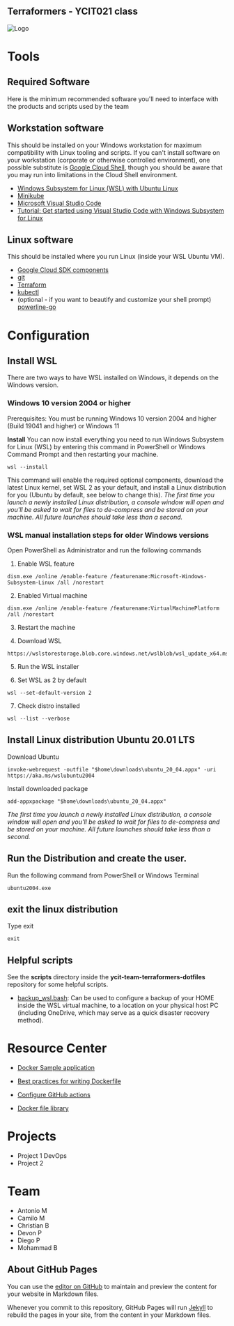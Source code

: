 ## Terraformers - YCIT021 class

![Logo](https://ycit-team-terraformers.github.io/favicon.png)

# Tools

## Required Software
Here is the minimum recommended software you'll need to interface with the products and scripts used by the team

## Workstation software
This should be installed on your Windows workstation for maximum compatibility with Linux tooling and scripts. 
If you can't install software on your workstation (corporate or otherwise controlled environment), one possible substitute is [Google Cloud Shell](https://cloud.google.com/shell), though you should be aware that you may run into limitations in the Cloud Shell environment.
- [Windows Subsystem for Linux (WSL) with Ubuntu Linux](https://ubuntu.com/wsl)
- [Minikube](https://minikube.sigs.k8s.io/docs/start/)
- [Microsoft Visual Studio Code](https://code.visualstudio.com/download)
- [Tutorial: Get started using Visual Studio Code with Windows Subsystem for Linux](https://docs.microsoft.com/en-us/windows/wsl/tutorials/wsl-vscode)

## Linux software
This should be installed where you run Linux (inside your WSL Ubuntu VM).
- [Google Cloud SDK components](https://cloud.google.com/sdk/docs/install#linux)
- [git](https://git-scm.com/book/en/v2/Getting-Started-Installing-Git)
- [Terraform](https://learn.hashicorp.com/tutorials/terraform/install-cli)
- [kubectl](https://kubernetes.io/docs/tasks/tools/install-kubectl-linux/)
- (optional - if you want to beautify and customize your shell prompt) [powerline-go](https://github.com/justjanne/powerline-go)


# Configuration

## Install WSL

There are two ways to have WSL installed on Windows, it depends on the Windows version. 

### Windows 10 version 2004 or higher

Prerequisites: 
You must be running Windows 10 version 2004 and higher (Build 19041 and higher) or Windows 11

**Install**
You can now install everything you need to run Windows Subsystem for Linux (WSL) by entering this command in PowerShell or Windows Command Prompt and then restarting your machine.

```
wsl --install
```

This command will enable the required optional components, download the latest Linux kernel, set WSL 2 as your default, and install a Linux distribution for you (Ubuntu by default, see below to change this).
*The first time you launch a newly installed Linux distribution, a console window will open and you'll be asked to wait for files to de-compress and be stored on your machine. All future launches should take less than a second.*

### WSL manual installation steps for older Windows versions 

Open PowerShell as Administrator and run the following commands

1. Enable WSL feature

```
dism.exe /online /enable-feature /featurename:Microsoft-Windows-Subsystem-Linux /all /norestart
```

2. Enabled Virtual machine

```
dism.exe /online /enable-feature /featurename:VirtualMachinePlatform /all /norestart
```

3. Restart the machine

4. Download WSL 

```
https://wslstorestorage.blob.core.windows.net/wslblob/wsl_update_x64.msi
```

5. Run the WSL installer

6. Set WSL as 2 by default

```
wsl --set-default-version 2
```

7. Check distro installed 

```
wsl --list --verbose
```

## Install Linux distribution Ubuntu 20.01 LTS 

Download Ubuntu
```
invoke-webrequest -outfile "$home\downloads\ubuntu_20_04.appx" -uri https://aka.ms/wslubuntu2004
```
Install downloaded package

```
add-appxpackage "$home\downloads\ubuntu_20_04.appx"
```

*The first time you launch a newly installed Linux distribution, a console window will open and you'll be asked to wait for files to de-compress and be stored on your machine.*
*All future launches should take less than a second.*

## Run the Distribution and create the user.

Run the following command from PowerShell or Windows Terminal

```
ubuntu2004.exe
```

## exit the linux distribution

Type exit

```
exit
```

## Helpful scripts
See the **scripts** directory inside the **ycit-team-terraformers-dotfiles** repository for some helpful scripts.

- [backup_wsl.bash](https://github.com/ycit-team-terraformers/ycit-team-terraformers-dotfiles/blob/main/scripts/backup_wsl.bash): Can be used to configure a backup of your HOME inside the WSL virtual machine, to a location on your physical host PC (including OneDrive, which may serve as a quick disaster recovery method).

# Resource Center

- [Docker Sample application](https://docs.docker.com/get-started/02_our_app/)

- [Best practices for writing Dockerfile](https://docs.docker.com/develop/develop-images/dockerfile_best-practices/)

- [Configure GitHub actions](https://docs.docker.com/ci-cd/github-actions/)

- [Docker file library](https://github.com/jessfraz/dockerfiles)

# Projects

- Project 1 DevOps
- Project 2

# Team

- Antonio M
- Camilo M
- Christian B
- Devon P
- Diego P
- Mohammad B


## About GitHub Pages

You can use the [editor on GitHub](https://github.com/Vidinci/vidinci.github.io/edit/main/README.md) to maintain and preview the content for your website in Markdown files.

Whenever you commit to this repository, GitHub Pages will run [Jekyll](https://jekyllrb.com/) to rebuild the pages in your site, from the content in your Markdown files.